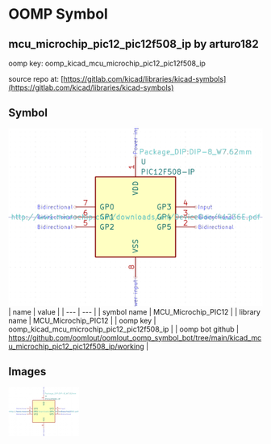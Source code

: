 # OOMP Symbol  
## mcu_microchip_pic12_pic12f508_ip  by arturo182  
  
oomp key: oomp_kicad_mcu_microchip_pic12_pic12f508_ip  
  
source repo at: [https://gitlab.com/kicad/libraries/kicad-symbols](https://gitlab.com/kicad/libraries/kicad-symbols)  
## Symbol  
  
[![working.png](working_600.png)](working.png)  
| name | value | 
| --- | --- | 
| symbol name | MCU_Microchip_PIC12 | 
| library name | MCU_Microchip_PIC12 | 
| oomp key | oomp_kicad_mcu_microchip_pic12_pic12f508_ip | 
| oomp bot github | https://github.com/oomlout/oomlout_oomp_symbol_bot/tree/main/kicad_mcu_microchip_pic12_pic12f508_ip/working | 
## Images  
  
[![working.png](working_140.png)](working.png)  
